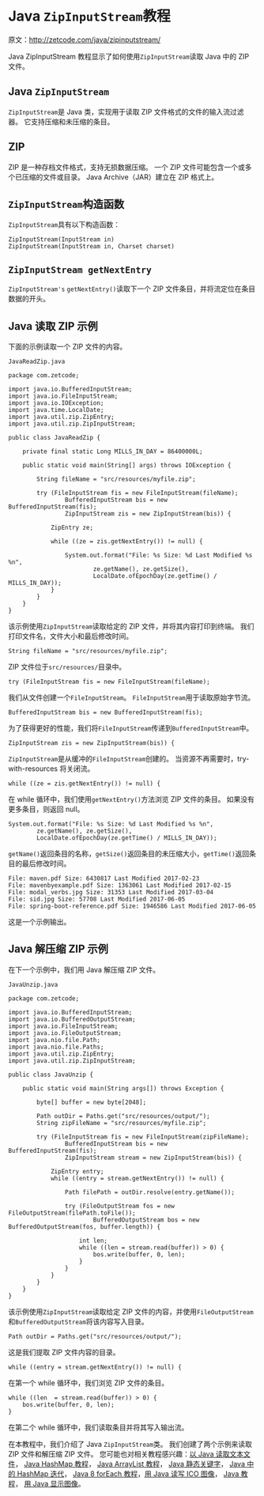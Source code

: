 # Java `ZipInputStream`教程

原文：http://zetcode.com/java/zipinputstream/

Java ZipInputStream 教程显示了如何使用`ZipInputStream`读取 Java 中的 ZIP 文件。

## Java `ZipInputStream`

`ZipInputStream`是 Java 类，实现用于读取 ZIP 文件格式的文件的输入流过滤器。 它支持压缩和未压缩的条目。

## ZIP 

ZIP 是一种存档文件格式，支持无损数据压缩。 一个 ZIP 文件可能包含一个或多个已压缩的文件或目录。 Java Archive（JAR）建立在 ZIP 格式上。

## `ZipInputStream`构造函数

`ZipInputStream`具有以下构造函数：

```
ZipInputStream(InputStream in)
ZipInputStream(InputStream in, Charset charset)

```

## `ZipInputStream getNextEntry`

`ZipInputStream's` `getNextEntry()`读取下一个 ZIP 文件条目，并将流定位在条目数据的开头。

## Java 读取 ZIP 示例

下面的示例读取一个 ZIP 文件的内容。

`JavaReadZip.java`

```
package com.zetcode;

import java.io.BufferedInputStream;
import java.io.FileInputStream;
import java.io.IOException;
import java.time.LocalDate;
import java.util.zip.ZipEntry;
import java.util.zip.ZipInputStream;

public class JavaReadZip {

    private final static Long MILLS_IN_DAY = 86400000L;

    public static void main(String[] args) throws IOException {

        String fileName = "src/resources/myfile.zip";

        try (FileInputStream fis = new FileInputStream(fileName);
                BufferedInputStream bis = new BufferedInputStream(fis);
                ZipInputStream zis = new ZipInputStream(bis)) {

            ZipEntry ze;

            while ((ze = zis.getNextEntry()) != null) {

                System.out.format("File: %s Size: %d Last Modified %s %n",
                        ze.getName(), ze.getSize(),
                        LocalDate.ofEpochDay(ze.getTime() / MILLS_IN_DAY));
            }
        }
    }
}

```

该示例使用`ZipInputStream`读取给定的 ZIP 文件，并将其内容打印到终端。 我们打印文件名，文件大小和最后修改时间。

```
String fileName = "src/resources/myfile.zip";

```

ZIP 文件位于`src/resources/`目录中。

```
try (FileInputStream fis = new FileInputStream(fileName);

```

我们从文件创建一个`FileInputStream`。 `FileInputStream`用于读取原始字节流。

```
BufferedInputStream bis = new BufferedInputStream(fis);

```

为了获得更好的性能，我们将`FileInputStream`传递到`BufferedInputStream`中。

```
ZipInputStream zis = new ZipInputStream(bis)) {

```

`ZipInputStream`是从缓冲的`FileInputStream`创建的。 当资源不再需要时，try-with-resources 将关闭流。

```
while ((ze = zis.getNextEntry()) != null) {

```

在 while 循环中，我们使用`getNextEntry()`方法浏览 ZIP 文件的条目。 如果没有更多条目，则返回 null。

```
System.out.format("File: %s Size: %d Last Modified %s %n", 
        ze.getName(), ze.getSize(), 
        LocalDate.ofEpochDay(ze.getTime() / MILLS_IN_DAY));

```

`getName()`返回条目的名称，`getSize()`返回条目的未压缩大小，`getTime()`返回条目的最后修改时间。

```
File: maven.pdf Size: 6430817 Last Modified 2017-02-23 
File: mavenbyexample.pdf Size: 1363061 Last Modified 2017-02-15 
File: modal_verbs.jpg Size: 31353 Last Modified 2017-03-04 
File: sid.jpg Size: 57708 Last Modified 2017-06-05 
File: spring-boot-reference.pdf Size: 1946586 Last Modified 2017-06-05 

```

这是一个示例输出。

## Java 解压缩 ZIP 示例

在下一个示例中，我们用 Java 解压缩 ZIP 文件。

`JavaUnzip.java`

```
package com.zetcode;

import java.io.BufferedInputStream;
import java.io.BufferedOutputStream;
import java.io.FileInputStream;
import java.io.FileOutputStream;
import java.nio.file.Path;
import java.nio.file.Paths;
import java.util.zip.ZipEntry;
import java.util.zip.ZipInputStream;

public class JavaUnzip {

    public static void main(String args[]) throws Exception {

        byte[] buffer = new byte[2048];

        Path outDir = Paths.get("src/resources/output/");
        String zipFileName = "src/resources/myfile.zip";

        try (FileInputStream fis = new FileInputStream(zipFileName);
                BufferedInputStream bis = new BufferedInputStream(fis);
                ZipInputStream stream = new ZipInputStream(bis)) {

            ZipEntry entry;
            while ((entry = stream.getNextEntry()) != null) {

                Path filePath = outDir.resolve(entry.getName());

                try (FileOutputStream fos = new FileOutputStream(filePath.toFile());
                        BufferedOutputStream bos = new BufferedOutputStream(fos, buffer.length)) {

                    int len;
                    while ((len = stream.read(buffer)) > 0) {
                        bos.write(buffer, 0, len);
                    }
                }
            }
        }
    }
}

```

该示例使用`ZipInputStream`读取给定 ZIP 文件的内容，并使用`FileOutputStream`和`BufferedOutputStream`将该内容写入目录。

```
Path outDir = Paths.get("src/resources/output/");

```

这是我们提取 ZIP 文件内容的目录。

```
while ((entry = stream.getNextEntry()) != null) {

```

在第一个 while 循环中，我们浏览 ZIP 文件的条目。

```
while ((len  = stream.read(buffer)) > 0) {
    bos.write(buffer, 0, len);
}

```

在第二个 while 循环中，我们读取条目并将其写入输出流。

在本教程中，我们介绍了 Java `ZipInputStream`类。 我们创建了两个示例来读取 ZIP 文件和解压缩 ZIP 文件。 您可能也对相关教程感兴趣：[以 Java 读取文本文件](/articles/javareadtext/)， [Java HashMap 教程](/java/hashmap/)， [Java ArrayList 教程](/articles/javaarraylist/)， [Java 静态关键字](/java/statickeyword/)， [Java 中的 HashMap 迭代](/java/hashmapiterate/)， [Java 8 forEach 教程](/articles/java8foreach/)，[用 Java 读写 ICO 图像](/articles/javaico/)， [Java 教程](/lang/java/)， [用 Java 显示图像](/java/displayimage/)。